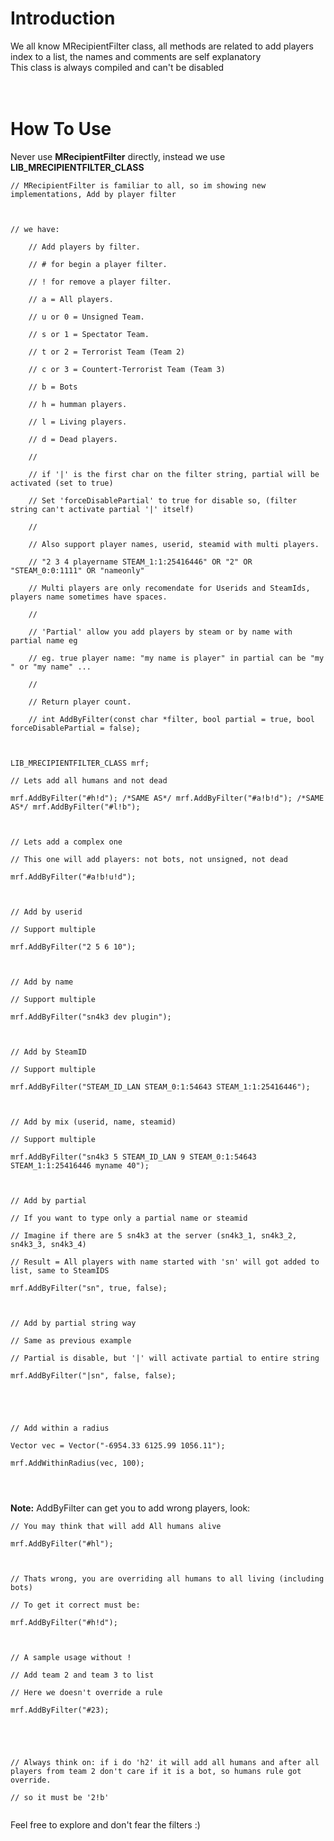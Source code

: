 # Introduction #

We all know MRecipientFilter class, all methods are related to add players index to a list, the names and comments are self explanatory<br>
This class is always compiled and can't be disabled<br>
<br>
<br>
<h1>How To Use</h1>

Never use <b>MRecipientFilter</b> directly, instead we use <b>LIB_MRECIPIENTFILTER_CLASS</b>


<pre><code>// MRecipientFilter is familiar to all, so im showing new implementations, Add by player filter<br>
<br>
// we have:<br>
	// Add players by filter.<br>
	// # for begin a player filter.<br>
	// ! for remove a player filter.<br>
	// a = All players.<br>
	// u or 0 = Unsigned Team.<br>
	// s or 1 = Spectator Team.<br>
	// t or 2 = Terrorist Team (Team 2)<br>
	// c or 3 = Countert-Terrorist Team (Team 3)<br>
	// b = Bots<br>
	// h = humman players.<br>
	// l = Living players.<br>
	// d = Dead players.<br>
	//<br>
	// if '|' is the first char on the filter string, partial will be activated (set to true)<br>
	// Set 'forceDisablePartial' to true for disable so, (filter string can't activate partial '|' itself)<br>
	//<br>
	// Also support player names, userid, steamid with multi players.<br>
	// "2 3 4 playername STEAM_1:1:25416446" OR "2" OR "STEAM_0:0:1111" OR "nameonly"<br>
	// Multi players are only recomendate for Userids and SteamIds, players name sometimes have spaces.<br>
	//<br>
	// 'Partial' allow you add players by steam or by name with partial name eg<br>
	// eg. true player name: "my name is player" in partial can be "my " or "my name" ...<br>
	//<br>
	// Return player count.<br>
	// int AddByFilter(const char *filter, bool partial = true, bool forceDisablePartial = false); <br>
<br>
LIB_MRECIPIENTFILTER_CLASS mrf;<br>
// Lets add all humans and not dead<br>
mrf.AddByFilter("#h!d"); /*SAME AS*/ mrf.AddByFilter("#a!b!d"); /*SAME AS*/ mrf.AddByFilter("#l!b");<br>
<br>
// Lets add a complex one<br>
// This one will add players: not bots, not unsigned, not dead<br>
mrf.AddByFilter("#a!b!u!d");<br>
<br>
// Add by userid<br>
// Support multiple<br>
mrf.AddByFilter("2 5 6 10");<br>
<br>
// Add by name<br>
// Support multiple<br>
mrf.AddByFilter("sn4k3 dev plugin");<br>
<br>
// Add by SteamID<br>
// Support multiple<br>
mrf.AddByFilter("STEAM_ID_LAN STEAM_0:1:54643 STEAM_1:1:25416446");<br>
<br>
// Add by mix (userid, name, steamid)<br>
// Support multiple<br>
mrf.AddByFilter("sn4k3 5 STEAM_ID_LAN 9 STEAM_0:1:54643 STEAM_1:1:25416446 myname 40");<br>
<br>
// Add by partial<br>
// If you want to type only a partial name or steamid<br>
// Imagine if there are 5 sn4k3 at the server (sn4k3_1, sn4k3_2, sn4k3_3, sn4k3_4)<br>
// Result = All players with name started with 'sn' will got added to list, same to SteamIDS<br>
mrf.AddByFilter("sn", true, false);<br>
<br>
// Add by partial string way<br>
// Same as previous example<br>
// Partial is disable, but '|' will activate partial to entire string<br>
mrf.AddByFilter("|sn", false, false);<br>
<br>
<br>
// Add within a radius<br>
Vector vec = Vector("-6954.33 6125.99 1056.11");<br>
mrf.AddWithinRadius(vec, 100);<br>
<br>
</code></pre>

<b>Note:</b> AddByFilter can get you to add wrong players, look:<br>
<pre><code>// You may think that will add All humans alive<br>
mrf.AddByFilter("#hl");<br>
<br>
// Thats wrong, you are overriding all humans to all living (including bots)<br>
// To get it correct must be:<br>
mrf.AddByFilter("#h!d");<br>
<br>
// A sample usage without !<br>
// Add team 2 and team 3 to list<br>
// Here we doesn't override a rule<br>
mrf.AddByFilter("#23);<br>
<br>
<br>
// Always think on: if i do 'h2' it will add all humans and after all players from team 2 don't care if it is a bot, so humans rule got override.<br>
// so it must be '2!b'<br>
</code></pre>

Feel free to explore and don't fear the filters :)